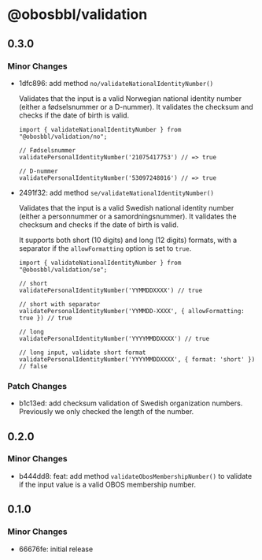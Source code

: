 # @obosbbl/validation

## 0.3.0

### Minor Changes

- 1dfc896: add method `no/validateNationalIdentityNumber()`

  Validates that the input is a valid Norwegian national identity number (either a fødselsnummer or a D-nummer).
  It validates the checksum and checks if the date of birth is valid.

  ```
  import { validateNationalIdentityNumber } from "@obosbbl/validation/no";

  // Fødselsnummer
  validatePersonalIdentityNumber('21075417753') // => true

  // D-nummer
  validatePersonalIdentityNumber('53097248016') // => true
  ```

- 2491f32: add method `se/validateNationalIdentityNumber()`

  Validates that the input is a valid Swedish national identity number (either a personnummer or a samordningsnummer).
  It validates the checksum and checks if the date of birth is valid.

  It supports both short (10 digits) and long (12 digits) formats, with a separator if the `allowFormatting` option is set to `true`.

  ```
  import { validateNationalIdentityNumber } from "@obosbbl/validation/se";

  // short
  validatePersonalIdentityNumber('YYMMDDXXXX') // true

  // short with separator
  validatePersonalIdentityNumber('YYMMDD-XXXX', { allowFormatting: true }) // true

  // long
  validatePersonalIdentityNumber('YYYYMMDDXXXX') // true

  // long input, validate short format
  validatePersonalIdentityNumber('YYYYMMDDXXXX', { format: 'short' }) // false
  ```

### Patch Changes

- b1c13ed: add checksum validation of Swedish organization numbers. Previously we only checked the length of the number.

## 0.2.0

### Minor Changes

- b444dd8: feat: add method `validateObosMembershipNumber()` to validate if the input value is a valid OBOS membership number.

## 0.1.0

### Minor Changes

- 66676fe: initial release
